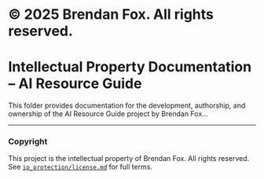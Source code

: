 # © 2025 Brendan Fox. All rights reserved.

# Intellectual Property Documentation – AI Resource Guide

This folder provides documentation for the development, authorship, and ownership of the AI Resource Guide project by Brendan Fox...

---

### Copyright

This project is the intellectual property of Brendan Fox. All rights reserved. See [`ip_protection/license.md`](ip_protection/license.md) for full terms.